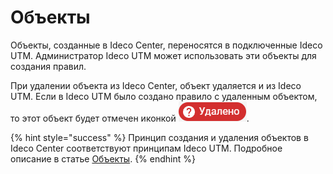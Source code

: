 # Объекты

Объекты, созданные в Ideco Center, переносятся в подключенные Ideco UTM. Администратор Ideco UTM может использовать эти объекты для создания правил.

При удалении объекта из Ideco Center, объект удаляется и из Ideco UTM. Если в Ideco UTM было создано правило с удаленным объектом, то этот объект будет отмечен иконкой ![](../../../.gitbook/assets/icon-delete.png).

{% hint style="success" %}
Принцип создания и удаления объектов в Ideco Center соответствуют принципам Ideco UTM. Подробное описание в статье [Объекты](../../access-rules/aliases.md).
{% endhint %}